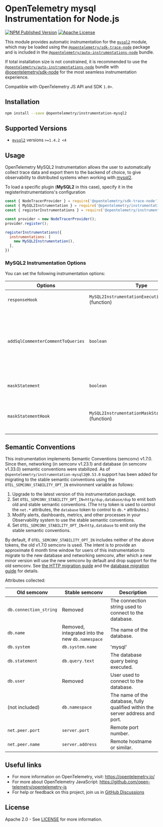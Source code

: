 # OpenTelemetry mysql Instrumentation for Node.js

[![NPM Published Version][npm-img]][npm-url]
[![Apache License][license-image]][license-image]

This module provides automatic instrumentation for the [`mysql2`](https://github.com/sidorares/node-mysql2) module, which may be loaded using the [`@opentelemetry/sdk-trace-node`](https://github.com/open-telemetry/opentelemetry-js/tree/main/packages/opentelemetry-sdk-trace-node) package and is included in the [`@opentelemetry/auto-instrumentations-node`](https://www.npmjs.com/package/@opentelemetry/auto-instrumentations-node) bundle.

If total installation size is not constrained, it is recommended to use the [`@opentelemetry/auto-instrumentations-node`](https://www.npmjs.com/package/@opentelemetry/auto-instrumentations-node) bundle with [@opentelemetry/sdk-node](`https://www.npmjs.com/package/@opentelemetry/sdk-node`) for the most seamless instrumentation experience.

Compatible with OpenTelemetry JS API and SDK `1.0+`.

## Installation

```bash
npm install --save @opentelemetry/instrumentation-mysql2
```

## Supported Versions

- [`mysql2`](https://www.npmjs.com/package/mysql2) versions `>=1.4.2 <4`

## Usage

OpenTelemetry MySQL2 Instrumentation allows the user to automatically collect trace data and export them to the backend of choice, to give observability to distributed systems when working with [mysql2](https://github.com/sidorares/node-mysql2).

To load a specific plugin (**MySQL2** in this case), specify it in the registerInstrumentations's configuration

```js
const { NodeTracerProvider } = require('@opentelemetry/sdk-trace-node');
const { MySQL2Instrumentation } = require('@opentelemetry/instrumentation-mysql2');
const { registerInstrumentations } = require('@opentelemetry/instrumentation');

const provider = new NodeTracerProvider();
provider.register();

registerInstrumentations({
  instrumentations: [
    new MySQL2Instrumentation(),
  ],
})
```

### MySQL2 Instrumentation Options

You can set the following instrumentation options:

| Options | Type | Description |
| ------- | ---- | ----------- |
| `responseHook` | `MySQL2InstrumentationExecutionResponseHook` (function) | Function for adding custom attributes from db response |
| `addSqlCommenterCommentToQueries` | `boolean` | If true, adds [sqlcommenter](https://github.com/open-telemetry/opentelemetry-sqlcommenter) specification compliant comment to queries with tracing context (default false). _NOTE: A comment will not be added to queries that already contain `--` or `/* ... */` in them, even if these are not actually part of comments_ |
| `maskStatement` | `boolean` | If true, masks the `db.statement` attribute in spans (default false) with the `maskStatementHook` |
| `maskStatementHook` | `MySQL2InstrumentationMaskStatementHook` (function) | Function for masking the `db.statement` attribute in spans  Default: `return query.replace(/\b\d+\b/g, '?').replac(/(["'])(?:(?=(\\?))\2.)*?\1/g, '?');`|


## Semantic Conventions

This instrumentation implements Semantic Conventions (semconv) v1.7.0. Since then, networking (in semconv v1.23.1) and database (in semconv v1.33.0) semantic conventions were stabilized. As of `@opentelemetry/instrumentation-mysql2@0.53.0` support has been added for migrating to the stable semantic conventions using the `OTEL_SEMCONV_STABILITY_OPT_IN` environment variable as follows:

1. Upgrade to the latest version of this instrumentation package.
2. Set `OTEL_SEMCONV_STABILITY_OPT_IN=http/dup,database/dup` to emit both old and stable semantic conventions. (The `http` token is used to control the `net.*` attributes, the `database` token to control to `db.*` attributes.)
3. Modify alerts, dashboards, metrics, and other processes in your Observability system to use the stable semantic conventions.
4. Set `OTEL_SEMCONV_STABILITY_OPT_IN=http,database` to emit only the stable semantic conventions.

By default, if `OTEL_SEMCONV_STABILITY_OPT_IN` includes neither of the above tokens, the old v1.7.0 semconv is used.
The intent is to provide an approximate 6 month time window for users of this instrumentation to migrate to the new database and networking semconv, after which a new minor version will use the new semconv by default and drop support for the old semconv.
See [the HTTP migration guide](https://opentelemetry.io/docs/specs/semconv/non-normative/http-migration/) and the [database migration guide](https://opentelemetry.io/docs/specs/semconv/non-normative/db-migration/) for details.

Attributes collected:

| Old semconv            | Stable semconv   | Description |
| ---------------------- | ---------------- | ----------- |
| `db.connection_string` | Removed          | The connection string used to connect to the database. |
| `db.name`              | Removed, integrated into the new `db.namespace` | The name of the database. |
| `db.system`            | `db.system.name` | 'mysql' |
| `db.statement`         | `db.query.text`  | The database query being executed. |
| `db.user`              | Removed          | User used to connect to the database. |
| (not included)         | `db.namespace`   | The name of the database, fully qualified within the server address and port. |
| `net.peer.port`        | `server.port`    | Remote port number. |
| `net.peer.name`        | `server.address` | Remote hostname or similar. |


## Useful links

- For more information on OpenTelemetry, visit: <https://opentelemetry.io/>
- For more about OpenTelemetry JavaScript: <https://github.com/open-telemetry/opentelemetry-js>
- For help or feedback on this project, join us in [GitHub Discussions][discussions-url]

## License

Apache 2.0 - See [LICENSE][license-url] for more information.

[discussions-url]: https://github.com/open-telemetry/opentelemetry-js/discussions
[license-url]: https://github.com/open-telemetry/opentelemetry-js-contrib/blob/main/LICENSE
[license-image]: https://img.shields.io/badge/license-Apache_2.0-green.svg?style=flat
[npm-url]: https://www.npmjs.com/package/@opentelemetry/instrumentation-mysql2
[npm-img]: https://badge.fury.io/js/%40opentelemetry%2Finstrumentation-mysql2.svg
